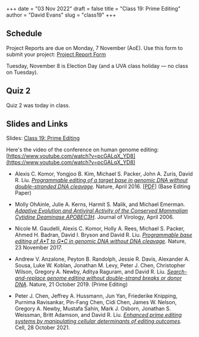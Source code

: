 +++
date = "03 Nov 2022"
draft = false
title = "Class 19: Prime Editing"
author = "David Evans"
slug = "class19"
+++

## Schedule

Project Reports are due on Monday, 7 November (AoE). Use this form to submit your project: [Project Report Form](https://forms.gle/XrGVTsj6KDRkMgwbA)

Tuesday, November 8 is Election Day (and a UVA class holiday &mdash; no class on Tuesday).

## Quiz 2

Quiz 2 was today in class.

## Slides and Links
 
Slides: [Class 19: Prime Editing]()

Here's the video of the conference on human genome editing: [https://www.youtube.com/watch?v=pcGALqX_YD8](https://www.youtube.com/watch?v=pcGALqX_YD8)

- Alexis C. Komor, Yongjoo B. Kim, Michael S. Packer, John A. Zuris, David R. Liu. [_Programmable editing of a target base in genomic DNA without double-stranded DNA cleavage_](https://www.nature.com/articles/nature17946). Nature, April 2016. [[PDF](https://drive.google.com/file/d/102AXvyBG6urkJY9b_8aDzNDJ3mp4NkEu/view)] (Base Editing Paper)

- Molly OhAinle, Julie A. Kerns, Harmit S. Malik, and Michael Emerman. [_Adaptive Evolution and Antiviral Activity of the Conserved Mammalian Cytidine Deaminase APOBEC3H_](/docs/ohainle2006.pdf). Journal of Virology, April 2006.

- Nicole M. Gaudelli, Alexis C. Komor, Holly A. Rees, Michael S. Packer, Ahmed H. Badran, David I. Bryson and David R. Liu. [_Programmable base editing of A•T to G•C in genomic DNA without DNA cleavage_](https://drive.google.com/file/d/1KHmQlpmSEQyQbgF1VK3cY7gEoRKn3Rou/view). Nature, 23 November 2017.

- Andrew V. Anzalone, Peyton B. Randolph, Jessie R. Davis, Alexander A. Sousa, Luke W. Koblan, Jonathan M. Levy, Peter J. Chen, Christopher Wilson, Gregory A. Newby, Aditya Raguram, and David R. Liu. [_Search-and-replace genome editing without double-strand breaks or donor DNA_](https://drive.google.com/file/d/1v-L2QOtpSGt6mqg1T9OMVaUlLL8zR3W6/view). Nature, 21 October 2019. (Prime Editing)

- Peter J. Chen, Jeffrey A. Hussmann, Jun Yan, Friederike Knipping, Purnima Ravisankar, Pin-Fang Chen, Cidi Chen, James W. Nelson, Gregory A. Newby, Mustafa Sahin, Mark J. Osborn, Jonathan S. Weissman, Britt Adamson, and David R. Liu. [_Enhanced prime editing systems by manipulating cellular determinants of editing outcomes_](https://www.cell.com/cell/fulltext/S0092-8674(21)01065-5#%20). Cell, 28 October 2021.


